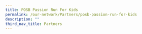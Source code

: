 ```yaml
---
title: POSB Passion Run For Kids
permalink: /our-network/Partners/posb-passion-run-for-kids
description: ""
third_nav_title: Partners
---
```

